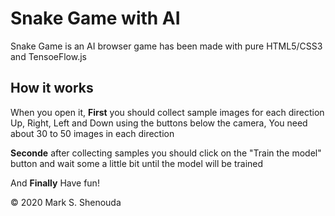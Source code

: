 # Snake Game with AI
Snake Game is an AI browser game has been made with pure HTML5/CSS3 and TensoeFlow.js 

## How it works

When you open it, 
**First** you should collect sample images for each direction Up, Right, Left and Down using the buttons below the camera, You need about 30 to 50 images in each direction

**Seconde** after collecting samples you should click on the "Train the model" button and wait some a little bit until the model will be trained

And **Finally** Have fun!

© 2020 Mark S. Shenouda
